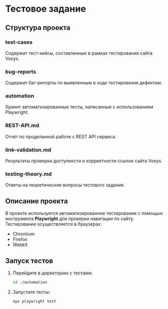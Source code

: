 # Тестовое задание

## Структура проекта

### test-cases
Содержит тест-кейсы, составленные в рамках тестирования сайта Voxys.

### bug-reports
Содержит баг-репорты по выявленным в ходе тестирования дефектам.

### automation
Хранит автоматизированные тесты, написанные с использованием Playwright.

### REST-API.md
Отчёт по проделанной работе с REST API сервиса.

### link-validation.md
Результаты проверки доступности и корректности ссылок сайта Voxys.

### testing-theory.md
Ответы на теоретические вопросы тестового задания.


## Описание проекта

В проекте используется автоматизированное тестирование с помощью инструмента **Playwright** для проверки навигации по сайту.  
Тестирование осуществляется в браузерах:
- Chromium
- Firefox
- Webkit

## Запуск тестов

1. Перейдите в директорию с тестами:
   ```bash
   cd ./automation
2. Запустите тесты:
    ```bash
    npx playwright test